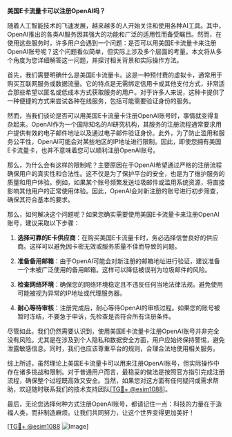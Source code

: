 **美国E卡流量卡可以注册OpenAI吗？**

随着人工智能技术的飞速发展，越来越多的人开始关注和使用各种AI工具。其中，OpenAI推出的各类AI服务因其强大的功能和广泛的适用性而备受瞩目。然而，在使用这些服务时，许多用户会遇到一个问题：是否可以用美国E卡流量卡来注册OpenAI账号呢？这个问题看似简单，但实际上涉及多个层面的考量。本文将从多个角度为您详细解答这一问题，并探讨相关背景和实际操作方法。

首先，我们需要明确什么是美国E卡流量卡。这是一种预付费的虚拟卡，通常用于购买互联网服务或数据流量。它的特点是无需绑定信用卡或其他支付方式，非常适合那些希望以匿名或低成本方式获取服务的用户。对于许多人来说，这种卡提供了一种便捷的方式来尝试各种在线服务，包括可能需要验证身份的服务。

然而，当我们谈论是否可以用美国E卡流量卡注册OpenAI账号时，事情就变得复杂起来。OpenAI作为一个国际知名的AI研究机构，其服务的注册流程通常要求用户提供有效的电子邮件地址以及通过电子邮件验证身份。此外，为了防止滥用和服务公平性，OpenAI可能会对某些地区的IP地址进行限制。因此，即使您拥有美国E卡流量卡，也并不意味着您可以顺利注册OpenAI账号。

那么，为什么会有这样的限制呢？主要原因在于OpenAI希望通过严格的注册流程确保用户的真实性和合法性。这不仅是为了保护平台的安全，也是为了维护服务的质量和用户体验。例如，如果某个账号频繁发送垃圾邮件或滥用系统资源，将直接影响其他用户的正常使用体验。因此，OpenAI会对新注册的账号进行初步筛查，确保其符合基本的要求。

那么，如何解决这个问题呢？如果您确实需要使用美国E卡流量卡来注册OpenAI账号，建议采取以下步骤：

1. **选择可靠的E卡供应商**：在购买美国E卡流量卡时，务必选择信誉良好的供应商。这样可以避免因卡密无效或服务质量不佳而导致的问题。
   
2. **准备备用邮箱**：由于OpenAI可能会对新注册的邮箱地址进行验证，建议准备一个未被广泛使用的备用邮箱。这样可以降低被误判为垃圾邮件的风险。

3. **检查网络环境**：确保您的网络环境稳定且不违反任何当地法律法规。避免使用可能被视为异常的IP地址或代理服务器。

4. **耐心等待审核**：注册完成后，耐心等待OpenAI的审核过程。如果您的账号被暂时冻结，不要急于申诉，先检查是否符合所有注册条件。

尽管如此，我们仍然需要认识到，使用美国E卡流量卡注册OpenAI账号并非完全没有风险。尤其是在涉及到个人隐私和数据安全方面，用户应始终保持警惕，避免泄露敏感信息。同时，我们也应该尊重平台的规则，合理合法地使用相关服务。

综上所述，虽然理论上美国E卡流量卡可以用来注册OpenAI账号，但实际操作中存在诸多挑战和限制。对于普通用户而言，最稳妥的做法是按照官方指引完成注册流程，确保整个过程既高效又安全。当然，如果您对这方面有任何疑问或需求帮助，欢迎随时联系我们的技术支持团队[[TG💪+ @esim1088](https://t.me/s/esim1088)]。

最后，无论您选择何种方式注册OpenAI账号，都请记住一点：科技的力量在于造福人类，而非制造麻烦。让我们共同努力，让这个世界变得更加美好！

[[TG💪+ @esim1088](https://t.me/s/esim1088) ![Image](https://i.postimg.cc/4NQfJmqS/Snipaste-2025-05-13-00-14-12.png)]